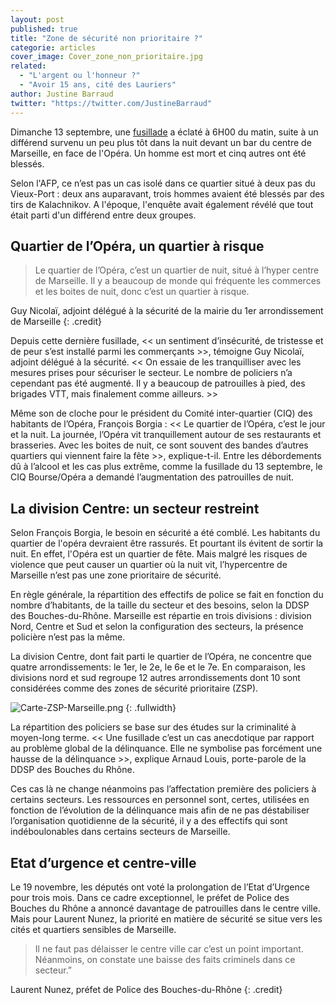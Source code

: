 ```yaml
---
layout: post
published: true
title: "Zone de sécurité non prioritaire ?"
categorie: articles
cover_image: Cover_zone_non_prioritaire.jpg
related: 
  - "L'argent ou l'honneur ?"
  - "Avoir 15 ans, cité des Lauriers"
author: Justine Barraud
twitter: "https://twitter.com/JustineBarraud"
---
```










Dimanche 13 septembre, une [fusillade](http://www.lemonde.fr/police-justice/article/2015/09/13/une-fusillade-en-plein-c-ur-de-marseille-fait-un-mort-et-six-blesses_4755203_1653578.html) a éclaté à 6H00 du matin, suite à un différend survenu un peu plus tôt dans la nuit devant un bar du centre de Marseille, en face de l'Opéra. Un homme est mort et cinq autres ont été blessés.

Selon l'AFP, ce n’est pas un cas isolé dans ce quartier situé à deux pas du Vieux-Port : deux ans auparavant, trois hommes avaient été blessés par des tirs de Kalachnikov. A l'époque, l'enquête avait également révélé que tout était parti d'un différend entre deux groupes.

##  Quartier de l’Opéra, un quartier à risque

> Le quartier de l’Opéra, c’est un quartier de nuit, situé à l’hyper centre de Marseille. Il y a beaucoup de monde qui fréquente les commerces et les boites de nuit, donc c’est un quartier à risque. 

Guy Nicolaï, adjoint délégué à la sécurité de la mairie du 1er arrondissement de Marseille
{: .credit}

Depuis cette dernière fusillade, << un sentiment d’insécurité, de tristesse et de peur s’est installé parmi les commerçants >>, témoigne Guy Nicolaï, adjoint délégué à la sécurité. << On essaie de les tranquilliser avec les mesures prises pour sécuriser le secteur. Le nombre de policiers n’a cependant pas été augmenté. Il y a beaucoup de patrouilles à pied, des brigades VTT, mais finalement comme ailleurs. >>

Même son de cloche pour le président du Comité inter-quartier (CIQ) des habitants de l’Opéra, François Borgia : << Le quartier de l’Opéra, c’est le jour et la nuit. La journée, l’Opéra vit tranquillement autour de ses restaurants et brasseries. Avec les boites de nuit, ce sont souvent des bandes d’autres quartiers qui viennent faire la fête >>, explique-t-il. Entre les débordements dû à l’alcool et les cas plus extrême, comme la fusillade du 13 septembre, le CIQ Bourse/Opéra a demandé l’augmentation des patrouilles de nuit. 

## La division Centre: un secteur restreint

Selon François Borgia, le besoin en sécurité a été comblé. Les habitants du quartier de l'opéra devraient être rassurés. Et pourtant ils évitent de sortir  la nuit. En effet, l'Opéra est un quartier de fête. Mais malgré les risques de violence que peut causer un quartier où la nuit vit, l’hypercentre de Marseille n’est pas une zone prioritaire de sécurité.

En règle générale, la répartition des effectifs de police se fait en fonction du nombre d’habitants, de la taille du secteur et des besoins, selon la DDSP des Bouches-du-Rhône. Marseille est répartie en trois divisions : division Nord, Centre et Sud et selon la configuration des secteurs, la présence policière n’est pas la même. 

La division Centre, dont fait parti le quartier de l’Opéra, ne concentre que quatre arrondissements: le 1er, le 2e, le 6e et le 7e. En comparaison, les divisions nord et sud regroupe 12 autres arrondissements dont 10 sont considérées comme des zones de sécurité prioritaire (ZSP).

![Carte-ZSP-Marseille.png]({{site.baseurl}}/img/Carte-ZSP-Marseille.png)
{: .fullwidth}

La répartition des policiers se base sur des études sur la criminalité à moyen-long terme. << Une fusillade c’est un cas anecdotique par rapport au problème global de la délinquance. Elle ne symbolise pas forcément une hausse de la délinquance >>, explique Arnaud Louis, porte-parole de la DDSP des Bouches du Rhône.

Ces cas là ne change néanmoins pas l’affectation première des policiers à certains secteurs. Les ressources en personnel sont, certes, utilisées en fonction de l’évolution de la délinquance mais afin de ne pas déstabiliser l’organisation quotidienne de la sécurité, il y a des effectifs qui sont indéboulonables dans certains secteurs de Marseille. 

## Etat d’urgence et centre-ville

Le 19 novembre, les députés ont voté la prolongation de l’Etat d’Urgence pour trois mois. Dans ce cadre exceptionnel, le préfet de Police des Bouches du Rhône a annoncé davantage de patrouilles dans le centre ville. Mais pour Laurent Nunez, la priorité en matière de sécurité se situe vers les cités et quartiers sensibles de Marseille. 

> Il ne faut pas délaisser le centre ville car c’est un point important. Néanmoins, on constate une baisse des faits criminels dans ce secteur.” 

Laurent Nunez, préfet de Police des Bouches-du-Rhône
{: .credit}
